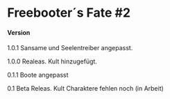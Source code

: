 Freebooter´s Fate #2
=================

#### Version ####

1.0.1 Sansame und Seelentreiber angepasst.

1.0.0 Realeas. Kult hinzugefügt.

0.1.1 Boote angepasst

0.1 Beta Releas. Kult Charaktere fehlen noch (in Arbeit)
    

